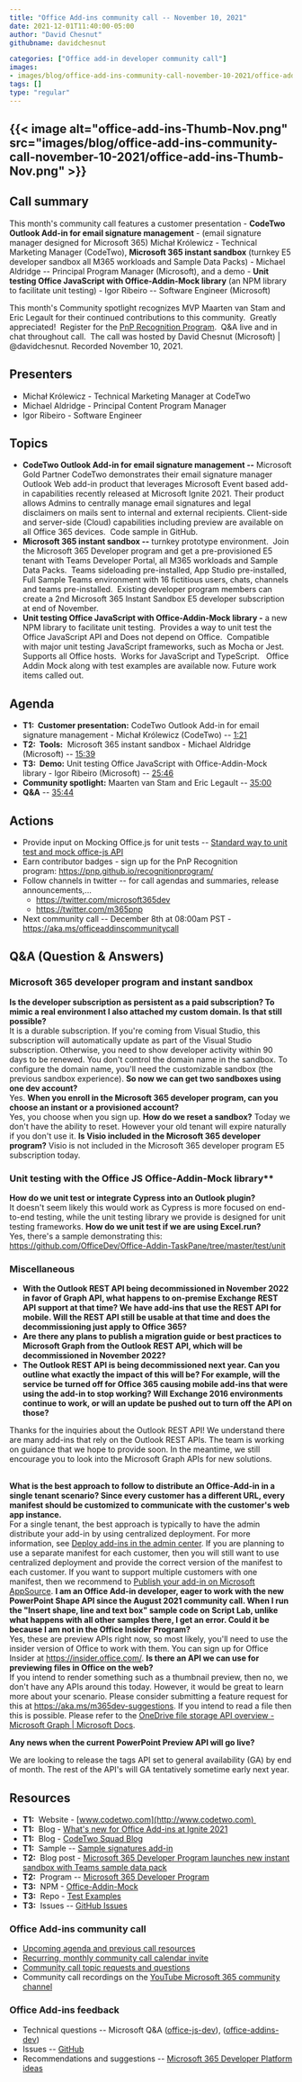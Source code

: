 ```yaml
---
title: "Office Add-ins community call -- November 10, 2021"
date: 2021-12-01T11:40:00-05:00
author: "David Chesnut"
githubname: davidchesnut

categories: ["Office add-in developer community call"]
images:
- images/blog/office-add-ins-community-call-november-10-2021/office-add-ins-Thumb-Nov.png
tags: []
type: "regular"
---
```


## {{< image alt="office-add-ins-Thumb-Nov.png" src="images/blog/office-add-ins-community-call-november-10-2021/office-add-ins-Thumb-Nov.png" >}}


## Call summary




This month's community call features a customer presentation -
**CodeTwo Outlook Add-in for email signature management** - (email
signature manager designed for Microsoft 365) Michał Królewicz -
Technical Marketing Manager (CodeTwo), **Microsoft 365 instant sandbox**
(turnkey E5 developer sandbox all M365 workloads and Sample Data
Packs) - Michael Aldridge -- Principal Program Manager (Microsoft), and
a demo - **Unit testing Office JavaScript with Office-Addin-Mock
library** (an NPM library to facilitate unit testing) - Igor Ribeiro --
Software Engineer (Microsoft) 

 This month's Community spotlight
recognizes MVP Maarten van Stam and Eric Legault for their continued
contributions to this community.  Greatly appreciated!  Register for the
[PnP Recognition Program](https://aka.ms/m365pnp-recognition).  Q&A live
and in chat throughout call.  The call was hosted by David Chesnut
(Microsoft) | @davidchesnut. Recorded November 10, 2021.

## Presenters 

-   Michał Królewicz - Technical Marketing Manager​ at CodeTwo
-   Michael Aldridge - Principal Content Program Manager
-   Igor Ribeiro - Software Engineer


## Topics 

-   **CodeTwo Outlook Add-in for email signature management --**
    Microsoft Gold Partner CodeTwo demonstrates their email signature
    manager Outlook Web add-in product that leverages Microsoft Event
    based add-in capabilities recently released at Microsoft
    Ignite 2021. Their product allows Admins to centrally manage email
    signatures and legal disclaimers on mails sent to internal and
    external recipients. Client-side and server-side (Cloud)
    capabilities including preview are available on all Office 365
    devices.  Code sample in GitHub.     
-   **Microsoft 365 instant sandbox --** turnkey prototype environment. 
    Join the Microsoft 365 Developer program and get a pre-provisioned
    E5 tenant with Teams Developer Portal, all M365 workloads and Sample
    Data Packs.  Teams sideloading pre-installed, App Studio
    pre-installed, Full Sample Teams environment with 16 fictitious
    users, chats, channels and teams pre-installed.  Existing developer
    program members can create a 2nd Microsoft 365 Instant Sandbox E5
    developer subscription at end of November.    
-   **Unit testing Office JavaScript with Office-Addin-Mock library -**
    a new NPM library to facilitate unit testing.  Provides a way to
    unit test the Office JavaScript API and Does not depend on Office. 
    Compatible with major unit testing JavaScript frameworks, such as
    Mocha or Jest.  Supports all Office hosts.  Works for JavaScript and
    TypeScript.   Office Addin Mock along with test examples are
    available now. Future work items called out.    

## Agenda 

-   **T1:  Customer presentation:** CodeTwo Outlook Add-in for email
    signature management - Michał Królewicz (CodeTwo) --
    [1:21](https://youtu.be/7hGsmgNHqow?t=81)
-   **T2:  Tools:**  Microsoft 365 instant sandbox - Michael Aldridge
    (Microsoft) -- [15:39](https://youtu.be/7hGsmgNHqow?t=939)
-   **T3:  Demo:** Unit testing Office JavaScript with Office-Addin-Mock
    library - Igor Ribeiro (Microsoft) --
    [25:46](https://youtu.be/7hGsmgNHqow?t=1546)
-   **Community spotlight:** Maarten van Stam and Eric Legault --
    [35:00](https://youtu.be/7hGsmgNHqow?t=2100)
-   **Q&A** -- [35:44](https://youtu.be/7hGsmgNHqow?t=2144)

## Actions 

-   Provide input on Mocking Office.js for unit tests -- [Standard way
    to unit test and mock office-js
    API](https://techcommunity.microsoft.com/t5/microsoft-365-developer-platform/standard-way-to-unit-test-and-mock-office-js-api/idi-p/2718673) 
-   Earn contributor badges - sign up for the PnP Recognition
    program: <https://pnp.github.io/recognitionprogram/> 
-   Follow channels in twitter -- for call agendas and summaries,
    release announcements,...
    -   <https://twitter.com/microsoft365dev>
    -   <https://twitter.com/m365pnp>
-   Next community call -- December 8th at 08:00am PST -
    <https://aka.ms/officeaddinscommunitycall>


## Q&A (Question & Answers) 


### **Microsoft 365 developer program and instant sandbox** 

**Is the developer subscription as persistent as a paid subscription? To
mimic a real environment I also attached my custom domain. Is that still
possible?**\
It is a durable subscription. If you're coming from Visual Studio, this
subscription will automatically update as part of the Visual Studio
subscription. Otherwise, you need to show developer activity within 90
days to be renewed. You don't control the domain name in the sandbox.
To configure the domain name, you'll need the customizable sandbox (the
previous sandbox experience).
**So now we can get two sandboxes using one dev account?**\
Yes.
**When you enroll in the Microsoft 365 developer program, can you choose
an instant or a provisioned account?**\
Yes, you choose when you sign up.
**How do we reset a sandbox?**
Today we don't have the ability to reset. However your old tenant will
expire naturally if you don't use it.
**Is Visio included in the Microsoft 365 developer program?**
Visio is not included in the Microsoft 365 developer program E5
subscription today.

### Unit testing with the Office JS Office-Addin-Mock library** 

**How do we unit test or integrate Cypress into an Outlook plugin?**\
It doesn't seem likely this would work as Cypress is more focused on
end-to-end testing, while the unit testing library we provide is
designed for unit testing frameworks.
**How do we unit test if we are using Excel.run?**\
Yes, there's a sample demonstrating this:
<https://github.com/OfficeDev/Office-Addin-TaskPane/tree/master/test/unit> 

### Miscellaneous 

-   **With the Outlook REST API being decommissioned in November 2022 in
    favor of Graph API, what happens to on-premise Exchange REST API
    support at that time? We have add-ins that use the REST API for
    mobile. Will the REST API still be usable at that time and does the
    decommissioning just apply to Office 365?**
-   **Are there any plans to publish a migration guide or best practices
    to Microsoft Graph from the Outlook REST API, which will be
    decommissioned in November 2022?**
-   **The Outlook REST API is being decommissioned next year. Can you
    outline what exactly the impact of this will be? For example, will
    the service be turned off for Office 365 causing mobile add-ins that
    were using the add-in to stop working? Will Exchange 2016
    environments continue to work, or will an update be pushed out to
    turn off the API on those?**

Thanks for the inquiries about the Outlook REST API! We understand there
are many add-ins that rely on the Outlook REST APIs. The team is working
on guidance that we hope to provide soon. In the meantime, we still
encourage you to look into the Microsoft Graph APIs for new solutions.

\
**What is the best approach to follow to distribute an Office-Add-in in
a single tenant scenario? Since every customer has a different URL,
every manifest should be customized to communicate with the customer's
web app instance.**\
For a single tenant, the best approach is typically to have the admin
distribute your add-in by using centralized deployment. For more
information, see [Deploy add-ins in the admin
center](https://docs.microsoft.com/microsoft-365/admin/manage/manage-deployment-of-add-ins).
If you are planning to use a separate manifest for each customer, then
you will still want to use centralized deployment and provide the
correct version of the manifest to each customer. If you want to support
multiple customers with one manifest, then we recommend to [Publish your
add-in on Microsoft
AppSource](https://docs.microsoft.com/office/dev/store/submit-to-appsource-via-partner-center).
**I am an Office Add-in developer, eager to work with the new PowerPoint
Shape API since the August 2021 community call. When I run the "Insert
shape, line and text box" sample code on Script Lab, unlike what
happens with all other samples there, I get an error. Could it be
because I am not in the Office Insider Program?**\
Yes, these are preview APIs right now, so most likely, you'll need to
use the insider version of Office to work with them. You can sign up for
Office Insider at <https://insider.office.com/>.
**Is there an API we can use for previewing files in Office on the
web?**\
If you intend to render something such as a thumbnail preview, then no,
we don't have any APIs around this today. However, it would be great to
learn more about your scenario. Please consider submitting a feature
request for this at <https://aka.ms/m365dev-suggestions>. If you intend
to read a file then this is possible. Please refer to the [OneDrive file
storage API overview - Microsoft Graph | Microsoft
Docs](https://docs.microsoft.com/graph/onedrive-concept-overview).

**Any news when the current PowerPoint Preview API will go live?**

We are looking to release the tags API set to general availability (GA)
by end of month. The rest of the API's will GA tentatively sometime
early next year.


## Resources 

-   **T1:**  Website - [www.codetwo.com](http://www.codetwo.com) 
-   **T1:**  Blog - [What's new for Office Add-ins at Ignite
    2021](https://devblogs.microsoft.com/microsoft365dev/whats-new-for-office-add-ins-at-ignite-2021/) 
-   **T1:**  Blog - [CodeTwo Squad
    Blog](https://www.codetwo.com/blog/outlook-add-in-new-features-ignite-2021/) 
-   **T1:**  Sample -- [Sample signatures
    add-in](https://github.com/CodeTwoDev/sample-signatures-addin) 
-   **T2:**  Blog post - [Microsoft 365 Developer Program launches new
    instant sandbox with Teams sample data
    pack](https://devblogs.microsoft.com/microsoft365dev/microsoft-365-developer-program-launches-new-instant-sandbox-with-teams-sample-data-pack/) 
-   **T2:**  Program -- [Microsoft 365 Developer
    Program](https://developer.microsoft.com/microsoft-365/dev-program) 
-   **T3:**  NPM -
    [Office-Addin-Mock](https://www.npmjs.com/package/office-addin-mock) 
-   **T3:**  Repo - [Test
    Examples](https://github.com/OfficeDev/Office-Addin-TaskPane/tree/master/test/unit) 
-   **T3:**  Issues -- [GitHub
    Issues](https://github.com/OfficeDev/Office-Addin-Scripts/issues) 

### Office Add-ins community call 

-   [Upcoming agenda and previous call
    resources](https://aka.ms/officeaddinsagenda)
-   [Recurring, monthly community call calendar
    invite](https://aka.ms/officeaddinscommunitycall)
-   [Community call topic requests and
    questions](https://aka.ms/officeaddinsform)
-   Community call recordings on the [YouTube Microsoft 365 community
    channel](https://www.youtube.com/channel/UC_mKdhw-V6CeCM7gTo_Iy7w)

### Office Add-ins feedback 

-   Technical questions -- Microsoft Q&A
    ([office-js-dev](https://docs.microsoft.com/answers/topics/office-js-dev.html)),
    ([office-addins-dev](https://docs.microsoft.com/answers/topics/office-addins-dev.html))
-   Issues -- [GitHub](https://github.com/OfficeDev/office-js/issues)
-   Recommendations and suggestions -- [Microsoft 365 Developer Platform
    ideas](https://techcommunity.microsoft.com/t5/microsoft-365-developer-platform/idb-p/Microsoft365DeveloperPlatform)
 